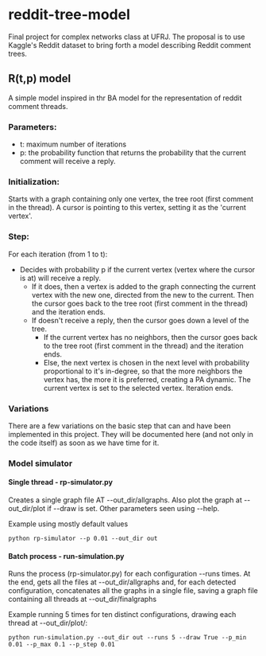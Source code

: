 # reddit-tree-model
Final project for complex networks class at UFRJ. The proposal is to use Kaggle's Reddit dataset to bring forth a model describing Reddit comment trees.

## R(t,p) model
A simple model inspired in thr BA model for the representation of reddit comment threads.

### Parameters:
* t: maximum number of iterations
* p: the probability function that returns the probability that the current comment will receive a reply.

### Initialization:
Starts with a graph containing only one vertex, the tree root (first comment in the thread). A cursor is pointing to this vertex, setting it as the 'current vertex'.

### Step:
For each iteration (from 1 to t):
* Decides with probability p if the current vertex (vertex where the cursor is at) will receive a reply.
  * If it does, then a vertex is added to the graph connecting the current vertex with the new one, directed from the new to the current. Then the cursor goes back to the tree root (first comment in the thread) and the iteration ends.
  * If doesn't receive a reply, then the cursor goes down a level of the tree.
    * If the current vertex has no neighbors, then the cursor goes back to the tree root (first comment in the thread) and the iteration ends.
    * Else, the next vertex is chosen in the next level with probability proportional to it's in-degree, so that the more neighbors the vertex has, the more it is preferred, creating a PA dynamic. The current vertex is set to the selected vertex. Iteration ends.

### Variations
There are a few variations on the basic step that can and have been implemented in this project. They will be documented here (and not only in the code itself) as soon as we have time for it.

### Model simulator

#### Single thread - rp-simulator.py
Creates a single graph file AT --out_dir/allgraphs. Also plot the graph at --out_dir/plot if --draw is set. Other parameters seen using --help.

Example using mostly default values

```python rp-simulator --p 0.01 --out_dir out```

#### Batch process - run-simulation.py
Runs the process (rp-simulator.py) for each configuration --runs times. At the end, gets all the files at --out_dir/allgraphs and, for each detected configuration, concatenates all the graphs in a single file, saving a graph file containing all threads at --out_dir/finalgraphs

Example running 5 times for ten distinct configurations, drawing each thread at --out_dir/plot/:

```python run-simulation.py --out_dir out --runs 5 --draw True --p_min 0.01 --p_max 0.1 --p_step 0.01```
